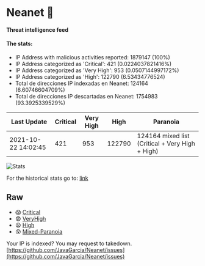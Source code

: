 # Neanet :hocho:
#### Threat intelligence feed
#### The stats:

- IP Address with malicious activities reported: 1879147 (100%)
- IP Address categorized as 'Critical':  421 (0.0224037821416%)
- IP Address categorized as 'Very High':  953 (0.0507144997172%)
- IP Address categorized as 'High':  122790 (6.53434776524)
- Total de direcciones IP indexadas en Neanet:  124164 (6.60746604709%)
- Total de direcciones IP descartadas en Neanet:  1754983 (93.3925339529%)

| Last Update | Critical | Very High | High | Paranoia |
| --- | --- | --- | --- | --- |
| 2021-10-22 14:02:45 | 421 | 953 | 122790 | 124164 mixed list (Critical + Very High + High)|

![Stats](https://docs.google.com/spreadsheets/d/e/2PACX-1vSnaNMIXVabIpDJjufMlzH7poXnshF3mgd8Is1g9ytUEzVsP5my4Trn8f-xkoLLQ38xpL3HtmUexLo6/pubchart?oid=501124687&format=image)

For the historical stats go to: [link](/stats.csv)
## Raw
- :scream: [Critical](https://raw.githubusercontent.com/JavaGarcia/Neanet/master/blacklists/neanet_critical.txt)
- :fearful: [VeryHigh](https://raw.githubusercontent.com/JavaGarcia/Neanet/master/blacklists/neanet_veryHigh.txtt)
- :frowning: [High](https://raw.githubusercontent.com/JavaGarcia/Neanet/master/blacklists/neanet_high.txt)
- :dizzy_face: [Mixed-Paranoia](https://raw.githubusercontent.com/JavaGarcia/Neanet/master/blacklists/neanet_all.txt)


Your IP is indexed? You may request to takedown. [https://github.com/JavaGarcia/Neanet/issues](https://github.com/JavaGarcia/Neanet/issues)














































































































































































































































































































































































































































































































































































































































































































































































































































































































































































































































































































































































































































































































































































































































































































































































































































































































































































































































































































































































































































































































































































































































































































































































































































































































































































































































































































































































































































































































































































































































































































































































































































































































































































































































































































































































































































































































































































































































































































































































































































































































































































































































































































































































































































































































































































































































































































































































































































































































































































































































































































































































































































































































































































































































































































































































































































































































































































































































































































































































































































































































































































































































































































































































































































































































































































































































































































































































































































































































































































































































































































































































































































































































































































































































































































































































































































































































































































































































































































































































































































































































































































































































































































































































































































































































































































































































































































































































































































































































































































































































































































































































































































































































































































































































































































































































































































































































































































































